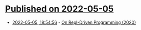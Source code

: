# [Published on 2022-05-05](index.md)

* [2022-05-05, 18:54:56](https://news.ycombinator.com/item?id=31277149) - [On Repl-Driven Programming (2020)](https://mikelevins.github.io/posts/2020-12-18-repl-driven/)
